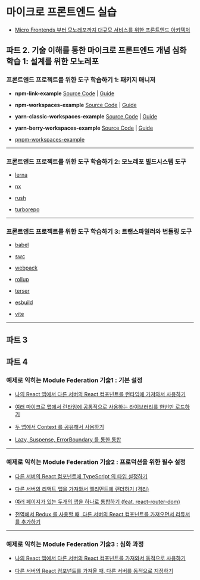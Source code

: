 # 마이크로 프론트엔드 실습

- [Micro Frontends 부터 모노레포까지 대규모 서비스를 위한 프론트엔드 아키텍처](https://fastcampus.co.kr/dev_online_mfa)

## 파트 2. 기술 이해를 통한 마이크로 프론트엔드 개념 심화 학습 1: 설계를 위한 모노레포

### 프론트엔드 프로젝트를 위한 도구 학습하기 1: 패키지 매니저

- **npm-link-example** [Source Code](https://github.com/fc-micro-frontends/npm-link-example) | [Guide](https://2woongjae.notion.site/npm-link-example-55ae9aaf3f724021af42546ffcd7d805)

- **npm-workspaces-example** [Source Code](https://github.com/fc-micro-frontends/npm-workspaces-example) | [Guide](https://2woongjae.notion.site/npm-workspaces-example-c01ebb9eaf334278a14c9994cf5ea571)

- **yarn-classic-workspaces-example** [Source Code](https://github.com/fc-micro-frontends/yarn-classic-workspaces-example) | [Guide](https://2woongjae.notion.site/yarn-classic-workspaces-example-3406387638424fe7a6ff5cb861bfed38)

- **yarn-berry-workspaces-example** [Source Code](https://github.com/fc-micro-frontends/yarn-berry-workspaces-example) | [Guide](https://2woongjae.notion.site/yarn-berry-workspaces-example-b9d4d5c47f7d46cfbbb8e0bbcd7260b7)

- [pnpm-workspaces-example](https://github.com/fc-micro-frontends/pnpm-workspaces-example)

---

### 프론트엔드 프로젝트를 위한 도구 학습하기 2: 모노레포 빌드시스템 도구

- [lerna](https://www.notion.so/lerna-081d2a9b81984f138f37ef37668e3529?pvs=21)

- [nx](https://www.notion.so/nx-df39324a674f407ab909430b238f3419?pvs=21)

- [rush](https://www.notion.so/rush-a9df045e89f346498b9dc4a0d588aaef?pvs=21)

- [turborepo](https://www.notion.so/turborepo-09f3037135ad4a3790141b986d484697?pvs=21)

---

### 프론트엔드 프로젝트를 위한 도구 학습하기 3: 트랜스파일러와 번들링 도구

- [babel](https://www.notion.so/babel-54c151258b814ba5a9ff0f86040b1f07?pvs=21)

- [swc](https://www.notion.so/swc-4d53222895ec436dabe4d82130c39f5d?pvs=21)

- [webpack](https://www.notion.so/webpack-791c0376c39843f08dddb05adadb12ab?pvs=21)

- [rollup](https://www.notion.so/rollup-a19215da135d4bf7ad056906ae10ec16?pvs=21)

- [terser](https://www.notion.so/terser-d3fc46c2806d4602be420928c993e4c0?pvs=21)

- [esbuild](https://www.notion.so/esbuild-883087feb882419bb83072449324856b?pvs=21)

- [vite](https://www.notion.so/vite-d7d68dc491eb4533a9eb7e073ab92ffd?pvs=21)

---

## 파트 3

## 파트 4

### 예제로 익히는 Module Federation 기술1 : 기본 설정

- [나의 React 앱에서 다른 서버의 React 컴포넌트를 런타임에 가져와서 사용하기](https://www.notion.so/React-React-081d572755254539af0e8c06bd9b131e?pvs=21)

- [여러 마이크로 앱에서 런타임에 공통적으로 사용하는 라이브러리를 한번만 로드하기](https://www.notion.so/12f214bdb97c4f488aea9d842cbe3633?pvs=21)

- [두 앱에서 Context 를 공유해서 사용하기](https://www.notion.so/Context-97b604eac5774b17a2751d912dcfcdce?pvs=21)

- [Lazy, Suspense, ErrorBoundary 를 통한 통합](https://www.notion.so/Lazy-Suspense-ErrorBoundary-6df098d75d4846e8959c83331145680d?pvs=21)

---

### 예제로 익히는 Module Federation 기술2 : 프로덕션을 위한 필수 설정

- [다른 서버의 React 컴포넌트에 TypeScript 의 타입 설정하기](https://www.notion.so/React-TypeScript-8990ceafc1504374b5d0b13e8fb013db?pvs=21)

- [다른 서버의 리액트 앱을 가져와서 엘리먼트에 랜더하기 (격리)](https://www.notion.so/b21da129cf874d0fa8a91cc0b932051a?pvs=21)

- [여러 페이지가 있는 두개의 앱을 하나로 통합하기 (feat. react-router-dom)](https://www.notion.so/feat-react-router-dom-c299accab0724bb5a9c1fff20f2cca6c?pvs=21)

- [전역에서 Redux 를 사용할 때, 다른 서버의 React 컴포넌트를 가져오면서 리듀서를 추가하기](https://www.notion.so/Redux-React-beaca84997f4451aa9c375e93bb1b213?pvs=21)

---

### 예제로 익히는 Module Federation 기술3 : 심화 과정

- [나의 React 앱에서 다른 서버의 React 컴포넌트를 가져와서 동적으로 사용하기](https://www.notion.so/React-React-c2430ed885f24a5fa26213dd246c6901?pvs=21)

- [다른 서버의 React 컴포넌트를 가져올 때, 다른 서버를 동적으로 지정하기](https://www.notion.so/React-75c4f7ec2fd946b797b623e0da1cf9f9?pvs=21)

